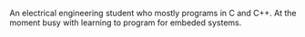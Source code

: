 An electrical engineering student who mostly programs in C and C++.
At the moment busy with learning to program for embeded systems.
